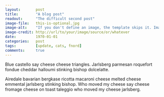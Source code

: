 ```yaml
---
layout:       post
title:        "A blog post"
readout:      "The difficult second post"
image-file:   this-is-optional.jpg
image-alt:    "If you don't define an image, the template skips it. Images need to go in ../assets"
image-credit: http://url/to/your/image/source/or/whatever
date:         1970-01-01
categories:   post
tags:         [update, cats, fnord]
comments:     true
---
```


Blue castello say cheese cheese triangles. Jarlsberg parmesan roquefort fondue cheddar halloumi stinking bishop dolcelatte. 

Airedale bavarian bergkase ricotta macaroni cheese melted cheese emmental jarlsberg stinking bishop. Who moved my cheese say cheese fromage cheese on toast taleggio who moved my cheese jarlsberg.
